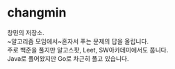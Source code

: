 # changmin
창민의 저장소.
</br>
~알고리즘 모임에서~혼자서 푸는 문제의 답을 올립니다.
</br>
주로 백준을 풀지만 알고스팟, Leet, SW아카데미에서도 풉니다.
</br>
Java로 풀어왔지만 Go로 차근히 풀고 있습니다.
</br>

